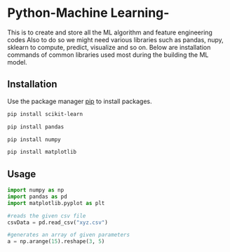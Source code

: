 # Python-Machine Learning-
This is to create and store all the ML algorithm and feature engineering codes
Also to do so we might need various libraries such as pandas, nupy, sklearn to compute, predict, visualize and so on.
Below are installation commands of common libraries used most during the building the ML model.
## Installation

Use the package manager [pip](https://pip.pypa.io/en/stable/) to install packages.

```bash
pip install scikit-learn
```

```bash
pip install pandas
```

```bash
pip install numpy
```

```bash
pip install matplotlib
```

## Usage

```python
import numpy as np
import pandas as pd
import matplotlib.pyplot as plt

#reads the given csv file
csvData = pd.read_csv("xyz.csv")

#generates an array of given parameters 
a = np.arange(15).reshape(3, 5)



```

